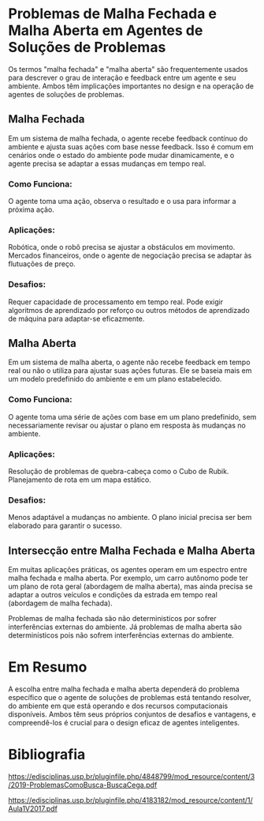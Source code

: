 # Problemas de Malha Fechada e Malha Aberta em Agentes de Soluções de Problemas

Os termos "malha fechada" e "malha aberta" são frequentemente usados para 
descrever o grau de interação e feedback entre um agente e seu ambiente. 
Ambos têm implicações importantes no design e na operação de agentes de 
soluções de problemas.

## Malha Fechada
Em um sistema de malha fechada, o agente recebe feedback contínuo do ambiente 
e ajusta suas ações com base nesse feedback. Isso é comum em cenários onde o 
estado do ambiente pode mudar dinamicamente, e o agente precisa se adaptar a 
essas mudanças em tempo real.

### Como Funciona: 
O agente toma uma ação, observa o resultado e o usa para informar a próxima 
ação.

### Aplicações:

Robótica, onde o robô precisa se ajustar a obstáculos em movimento.
Mercados financeiros, onde o agente de negociação precisa se adaptar às 
flutuações de preço.

### Desafios:

Requer capacidade de processamento em tempo real.
Pode exigir algoritmos de aprendizado por reforço ou outros métodos de 
aprendizado de máquina para adaptar-se eficazmente.

## Malha Aberta

Em um sistema de malha aberta, o agente não recebe feedback em tempo real ou 
não o utiliza para ajustar suas ações futuras. Ele se baseia mais em um modelo 
predefinido do ambiente e em um plano estabelecido.

### Como Funciona: 

O agente toma uma série de ações com base em um plano predefinido, sem 
necessariamente revisar ou ajustar o plano em resposta às mudanças no ambiente.

### Aplicações:

Resolução de problemas de quebra-cabeça como o Cubo de Rubik.
Planejamento de rota em um mapa estático.

### Desafios:

Menos adaptável a mudanças no ambiente.
O plano inicial precisa ser bem elaborado para garantir o sucesso.


## Intersecção entre Malha Fechada e Malha Aberta

Em muitas aplicações práticas, os agentes operam em um espectro entre malha 
fechada e malha aberta. Por exemplo, um carro autônomo pode ter um plano de 
rota geral (abordagem de malha aberta), mas ainda precisa se adaptar a outros 
veículos e condições da estrada em tempo real (abordagem de malha fechada).

Problemas de malha fechada são não deterministicos por sofrer interferências
externas do ambiente. Já problemas de malha aberta são determinísticos pois
não sofrem interferências externas do ambiente.

# Em Resumo
A escolha entre malha fechada e malha aberta dependerá do problema específico 
que o agente de soluções de problemas está tentando resolver, do ambiente em 
que está operando e dos recursos computacionais disponíveis. Ambos têm seus 
próprios conjuntos de desafios e vantagens, e compreendê-los é crucial para 
o design eficaz de agentes inteligentes.

# Bibliografia

https://edisciplinas.usp.br/pluginfile.php/4848799/mod_resource/content/3/2019-ProblemasComoBusca-BuscaCega.pdf

https://edisciplinas.usp.br/pluginfile.php/4183182/mod_resource/content/1/Aula1V2017.pdf